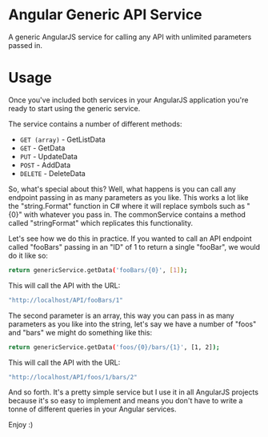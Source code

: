 # Angular Generic API Service
A generic AngularJS service for calling any API with unlimited parameters passed in.

# Usage
Once you've included both services in your AngularJS application you're ready to start using the generic service.

The service contains a number of different methods:

* `GET (array)` - GetListData
* `GET` - GetData
* `PUT` - UpdateData
* `POST` - AddData
* `DELETE` - DeleteData

So, what's special about this? Well, what happens is you can call any endpoint passing in as many parameters as you like. This works a lot like the "string.Format" function in C# where it will replace symbols such as "{0}" with whatever you pass in. The commonService contains a method called "stringFormat" which replicates this functionality. 

Let's see how we do this in practice. If you wanted to call an API endpoint called "fooBars" passing in an "ID" of 1 to return a single "fooBar", we would do it like so:

```sh
return genericService.getData('fooBars/{0}', [1]);
```

This will call the API with the URL:

```sh
"http://localhost/API/fooBars/1"
```

The second parameter is an array, this way you can pass in as many parameters as you like into the string, let's say we have a number of "foos" and "bars" we might do something like this:

```sh
return genericService.getData('foos/{0}/bars/{1}', [1, 2]);
```

This will call the API with the URL:

```sh
"http://localhost/API/foos/1/bars/2"
```

And so forth. It's a pretty simple service but I use it in all AngularJS projects because it's so easy to implement and means you don't have to write a tonne of different queries in your Angular services.

Enjoy :)

